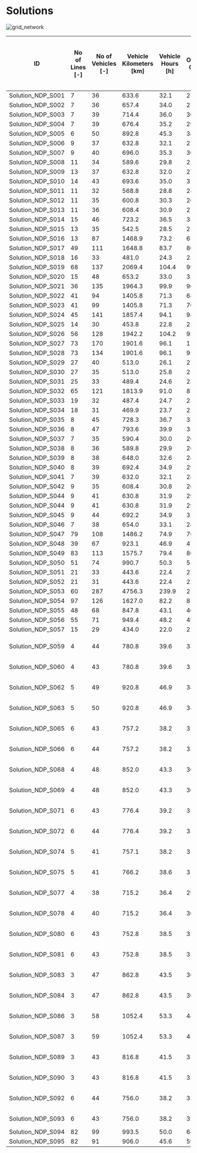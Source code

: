 # Solutions

![grid_network](https://github.com/FOR2083/PublicTransportNetworks/master/SiouxFalls/Input/Image/Pareto-Front.jpg)

| ID				| No of Lines [-]	| No of Vehicles [-]	| Vehicle Kilometers [km]	| Vehicle Hours [h]	| Operating Cost [$]	| Mean Perceived Journey Time [min] (Shortest Path)	| Solution Title
| ---				| ---				| ---					| ---						| ---				| ---					| ---												| ---
|Solution_NDP_S001	|7	|36	|633.6	|32.1	|2750.4	|18.3	|S_002	|
|Solution_NDP_S002	|7	|36	|657.4	|34.0	|2786.0	|19.2	|S_001	|
|Solution_NDP_S003	|7	|39	|714.4	|36.0	|3021.6	|19.4	|S_003	|
|Solution_NDP_S004	|7	|39	|676.4	|35.2	|2964.6	|17.9	|S_004	|
|Solution_NDP_S005	|6	|50	|892.8	|45.3	|3839.2	|18.1	|S_005	|
|Solution_NDP_S006	|9	|37	|632.8	|32.1	|2799.2	|16.6	|S_006	|
|Solution_NDP_S007	|9	|40	|696.0	|35.3	|3044.0	|16.7	|S_006_1	|
|Solution_NDP_S008	|11	|34	|589.6	|29.8	|2584.4	|17.4	|S_007	|
|Solution_NDP_S009	|13	|37	|632.8	|32.0	|2799.2	|16.8	|S_008	|
|Solution_NDP_S010	|14	|43	|693.6	|35.0	|3190.4	|15.6	|S_009	|
|Solution_NDP_S011	|11	|32	|568.8	|28.8	|2453.2	|18.7	|S_010	|
|Solution_NDP_S012	|11	|35	|600.8	|30.3	|2651.2	|17.2	|S_011	|
|Solution_NDP_S013	|11	|36	|608.4	|30.9	|2712.6	|19.3	|S_012	|
|Solution_NDP_S014	|15	|46	|723.2	|36.5	|3384.8	|15.6	|S_013	|
|Solution_NDP_S015	|13	|35	|542.5	|28.5	|2563.7	|18.2	|A_1_1_1_1_2-vs	|
|Solution_NDP_S016	|13	|87	|1468.9	|73.2	|6553.4	|17.4	|A_1_1_2_2_2	|
|Solution_NDP_S017	|49	|111	|1648.8	|83.7	|8023.1	|15.1	|A_1_3_2_2_2-vs	|
|Solution_NDP_S018	|16	|33	|481.0	|24.3	|2371.4	|16.2	|A_1_4_1_2_2-vs	|
|Solution_NDP_S019	|68	|137	|2069.4	|104.4	|9954.0	|14.3	|A_1_4_2_2_2-vs	|
|Solution_NDP_S020	|15	|48	|653.2	|33.0	|3379.8	|16.9	|A_2b_2_1_2_2	|
|Solution_NDP_S021	|36	|135	|1964.3	|99.9	|9696.4	|15.3	|A_2r_2_2_2_2	|
|Solution_NDP_S022	|41	|94	|1405.8	|71.3	|6808.7	|15.5	|A_2r_2_2_2_2-sys	|
|Solution_NDP_S023	|41	|99	|1405.8	|71.3	|7058.7	|15.5	|A_2r_2_2_2_2-sys-vs	|
|Solution_NDP_S024	|45	|141	|1857.4	|94.1	|9836.0	|15.0	|A_2r_3_2_2_2	|
|Solution_NDP_S025	|14	|30	|453.8	|22.8	|2180.7	|17.4	|A_2r_4_1_2_2_vs	|
|Solution_NDP_S026	|56	|128	|1942.2	|104.2	|9313.3	|14.2	|A_2r_4_2_1_2-sys-vs	|
|Solution_NDP_S027	|73	|170	|1901.6	|96.1	|11352.4	|14.1	|A_2r_4_2_2_2	|
|Solution_NDP_S028	|73	|134	|1901.6	|96.1	|9552.4	|14.1	|A_2r_4_2_2_2_vs	|
|Solution_NDP_S029	|27	|40	|513.0	|26.1	|2769.4	|14.7	|A_2r_4_3(0.3)_1_2	|
|Solution_NDP_S030	|27	|35	|513.0	|25.8	|2519.4	|14.7	|A_2r_4_3(0.3)_2_2-vs	|
|Solution_NDP_S031	|25	|33	|489.4	|24.6	|2384.1	|14.8	|A_2r_4_3(0.5)_2_2-vs	|
|Solution_NDP_S032	|65	|121	|1813.9	|91.0	|8770.9	|14.3	|A_3b_4_2_2_2-vs	|
|Solution_NDP_S033	|19	|32	|487.4	|24.7	|2331.1	|16.3	|A_3r_3_1_2_2-vs	|
|Solution_NDP_S034	|18	|31	|469.9	|23.7	|2254.8	|15.7	|A_3r_4_1_2_2-vs	|
|Solution_NDP_S035	|8	|45	|728.3	|36.7	|3342.4	|16.0	|P_1_2	|
|Solution_NDP_S036	|8	|47	|793.6	|39.9	|3540.4	|15.8	|P_1	|
|Solution_NDP_S037	|7	|35	|590.4	|30.0	|2635.6	|18.1	|P_2_2	|
|Solution_NDP_S038	|8	|36	|589.8	|29.9	|2684.7	|17.7	|P_2	|
|Solution_NDP_S039	|8	|38	|648.0	|32.6	|2872.0	|16.4	|P_3_1	|
|Solution_NDP_S040	|8	|39	|692.4	|34.9	|2988.6	|16.3	|P_3_2	|
|Solution_NDP_S041	|7	|39	|632.0	|32.1	|2898.0	|62525.9	|P_3_3	|
|Solution_NDP_S042	|9	|35	|608.4	|30.8	|2662.6	|17.4	|P_5_2	|
|Solution_NDP_S044	|9	|41	|630.8	|31.9	|2996.2	|17.1	|P_5_3_2	|
|Solution_NDP_S044	|9	|41	|630.8	|31.9	|2996.2	|17.1	|P_5_3_2	|
|Solution_NDP_S045	|9	|44	|692.2	|34.9	|3238.2	|16.3	|P_5	|
|Solution_NDP_S046	|7	|38	|654.0	|33.1	|2881.0	|17.4	|S_4	|
|Solution_NDP_S047	|79	|108	|1486.2	|74.9	|7629.3	|14.2	|A_2b_4_2_2_2-vs	|
|Solution_NDP_S048	|39	|67	|923.1	|46.9	|4734.7	|14.9	|A_2b_7_2_2_2-vs	|
|Solution_NDP_S049	|83	|113	|1575.7	|79.4	|8013.6	|14.1	|A_2b_9_2_2_2-vs	|
|Solution_NDP_S050	|51	|74	|990.7	|50.3	|5186.1	|14.7	|A_3b_8_2_2_2-vs	|
|Solution_NDP_S051	|21	|33	|443.6	|22.4	|2315.3	|15.3	|A_3b_9_1_2_2	|
|Solution_NDP_S052	|21	|31	|443.6	|22.4	|2215.3	|15.5	|A_3b_9_1_2_2-vs	|
|Solution_NDP_S053	|60	|287	|4756.3	|239.9	|21484.4	|14.1	|A_3b_9_2_2_2-sys	|
|Solution_NDP_S054	|97	|126	|1627.0	|82.2	|8740.5	|14.1	|A_3b_9_2_2_2-vs	|
|Solution_NDP_S055	|48	|68	|847.8	|43.1	|4671.8	|14.9	|A_3r_7_2_2_2-vs	|
|Solution_NDP_S056	|55	|71	|949.4	|48.2	|4974.1	|14.8	|A_3r_8_2_2_2-vs	|
|Solution_NDP_S057	|15	|29	|434.0	|22.0	|2101.1	|15.8	|A_3r_9_1_2_2-vs	|
|Solution_NDP_S059	|4	|44	|780.8	|39.6	|3371.2	|19.4	|Schmidt_Netz 1 Idealisierung Umsteigewartezeit	|
|Solution_NDP_S060	|4	|43	|780.8	|39.6	|3321.2	|19.2	|Schmidt_Netz 1 Taktversatzoptimierung	|
|Solution_NDP_S062	|5	|49	|920.8	|46.9	|3831.2	|19.8	|Schmidt_Netz 10 Idealisierung Umsteigewartezeit	|
|Solution_NDP_S063	|5	|50	|920.8	|46.9	|3881.2	|19.8	|Schmidt_Netz 10 Taktversatzoptimierung	|
|Solution_NDP_S065	|6	|43	|757.2	|38.2	|3285.8	|19.9	|Schmidt_Netz 11 Idealisierung Umsteigewartezeit	|
|Solution_NDP_S066	|6	|44	|757.2	|38.2	|3335.8	|19.8	|Schmidt_Netz 11 Taktversatzoptimierung	|
|Solution_NDP_S068	|4	|48	|852.0	|43.3	|3678.0	|19.6	|Schmidt_Netz 12 Idealisierung Umsteigewartezeit	|
|Solution_NDP_S069	|4	|48	|852.0	|43.3	|3678.0	|19.5	|Schmidt_Netz 12 Taktversatzoptimierung	|
|Solution_NDP_S071	|6	|43	|776.4	|39.2	|3314.6	|20.3	|Schmidt_Netz 2 Idealisierung Umsteigewartezeit	|
|Solution_NDP_S072	|6	|44	|776.4	|39.2	|3364.6	|19.7	|Schmidt_Netz 2 Taktversatzoptimierung	|
|Solution_NDP_S074	|5	|41	|757.1	|38.2	|3185.7	|18.7	|Schmidt_Netz 3 Idealisierung Umsteigewartezeit	|
|Solution_NDP_S075	|5	|41	|766.2	|38.6	|3199.3	|18.8	|Schmidt_Netz 3 Taktversatzoptimierung	|
|Solution_NDP_S077	|4	|38	|715.2	|36.4	|2972.8	|19.4	|Schmidt_Netz 4 Idealisierung Umsteigewartezeit	|
|Solution_NDP_S078	|4	|40	|715.2	|36.4	|3072.8	|19.1	|Schmidt_Netz 4 Taktversatzoptimierung	|
|Solution_NDP_S080	|6	|43	|752.8	|38.5	|3279.2	|18.6	|Schmidt_Netz 5 Idealisierung Umsteigewartezeit	|
|Solution_NDP_S081	|6	|43	|752.8	|38.5	|3279.2	|18.6	|Schmidt_Netz 5 Taktversatzoptimierung	|
|Solution_NDP_S083	|3	|47	|862.8	|43.5	|3644.2	|19.4	|Schmidt_Netz 6 Idealisierung Umsteigewartezeit	|
|Solution_NDP_S084	|3	|47	|862.8	|43.5	|3644.2	|19.4	|Schmidt_Netz 6 Taktversatzoptimierung	|
|Solution_NDP_S086	|3	|58	|1052.4	|53.3	|4478.6	|19.3	|Schmidt_Netz 7 Idealisierung Umsteigewartezeit	|
|Solution_NDP_S087	|3	|59	|1052.4	|53.3	|4528.6	|19.3	|Schmidt_Netz 7 Taktversatzoptimierung	|
|Solution_NDP_S089	|3	|43	|816.8	|41.5	|3375.2	|19.7	|Schmidt_Netz 8 Idealisierung Umsteigewartezeit	|
|Solution_NDP_S090	|3	|43	|816.8	|41.5	|3375.2	|19.8	|Schmidt_Netz 8 Taktversatzoptimierung	|
|Solution_NDP_S092	|6	|44	|756.0	|38.2	|3334.0	|19.5	|Schmidt_Netz 9 Idealisierung Umsteigewartezeit	|
|Solution_NDP_S093	|6	|43	|756.0	|38.2	|3284.0	|19.4	|Schmidt_Netz 9 Taktversatzoptimierung	|
|Solution_NDP_S094	|82	|99	|993.5	|50.0	|6440.2	|13.9	|A_RS_Pooling_Len	|
|Solution_NDP_S095	|82	|91	|906.0	|45.6	|5909.0	|13.9	|A_RS_Pooling_No	|
